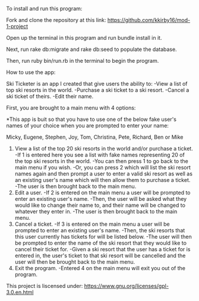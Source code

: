 To install and run this program:


Fork and clone the repository at this link: https://github.com/kkirby16/mod-1-project

Open up the terminal in this program and run bundle install in it.

Next, run rake db:migrate and rake db:seed to populate the database.

Then, run ruby bin/run.rb in the terminal to begin the program. 


How to use the app:


Ski Ticketer is an app I created that give users the ability to:
 -View a list of top ski resorts in the world.
 -Purchase a ski ticket to a ski resort.
 -Cancel a ski ticket of theirs. 
 -Edit their name. 
 
First, you are brought to a main menu with 4 options:

*This app is buit so that you have to use one of the below fake user's names of your choice when you are prompted to enter your name:

Micky, Eugene, Stephen, Joy, Tom, Christina, Pete, Richard, Ben or Mike


  1. View a list of the top 20 ski resorts in the world and/or purchase a ticket.
     -If 1 is entered here you see a list with fake names representing 20 of the top ski resorts in the world. 
     -You can then press 1 to go back to the main menu if you wish. 
     -Or, you can press 2 which will list the ski resort names again and then prompt a user to enter a valid ski resort as well as an existing user's name which will then allow them to purchase a ticket.
     -The user is then brought back to the main menu. 
  2. Edit a user. 
     -If 2 is entered on the main menu a user will be prompted to enter an existing user's name.
     -Then, the user will be asked what they would like to change their name to, and their name will be changed to whatever they enter in. 
     -The user is then brought back to the main menu. 
  3. Cancel a ticket. 
     -If 3 is entered on the main menu a user will be prompted to enter an existing user's name. 
     -Then, the ski resorts that this user currently has tickets for will be listed below.
     -The user will then be prompted to enter the name of the ski resort that they would like to cancel their ticket for. 
     -Given a ski resort that the user has a ticket for is entered in, the user's ticket to that ski resort will be cancelled and the user will then be brought back to the main menu.
  4. Exit the program. 
     -Entered 4 on the main menu will exit you out of the program.
     
This project is liscensed under: https://www.gnu.org/licenses/gpl-3.0.en.html


